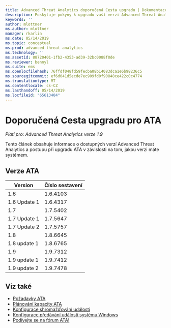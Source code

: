 ```yaml
---
title: Advanced Threat Analytics doporučená Cesta upgradu | Dokumentace Microsoftu
description: Poskytuje pokyny k upgradu vaší verzi Advanced Threat Analytics (ATA).
keywords: ''
author: mlottner
ms.author: mlottner
manager: rkarlin
ms.date: 05/14/2019
ms.topic: conceptual
ms.prod: advanced-threat-analytics
ms.technology: ''
ms.assetid: 88720401-1fb2-4353-ad39-32bc0088f0de
ms.reviewer: bennyl
ms.suite: ems
ms.openlocfilehash: 76ffdf048fd59fecba08b14083dca1e6b98236c5
ms.sourcegitcommit: ef6d041d5ecde7ec909fd0f90848ce422c0c4774
ms.translationtype: MT
ms.contentlocale: cs-CZ
ms.lasthandoff: 05/14/2019
ms.locfileid: "65613404"
---
```

# <a name="recommended-upgrade-path-for-ata"></a>Doporučená Cesta upgradu pro ATA

*Platí pro: Advanced Threat Analytics verze 1.9*

Tento článek obsahuje informace o dostupných verzí Advanced Threat Analytics a postupu při upgradu ATA v závislosti na tom, jakou verzi máte systémem.


## <a name="ata-versions"></a>Verze ATA

|Version|Číslo sestavení|
|----|----|
|1.6|1.6.4103|
|1.6 Update 1|1.6.4317|
|1.7|1.7.5402| 
|1.7 Update 1|1.7.5647|
|1.7 Update 2|1.7.5757|
|1.8|1.8.6645|
|1.8 update 1|1.8.6765|
|1.9|1.9.7312|
|1.9 update 1|1.9.7412|
|1.9 update 2|1.9.7478|


## <a name="see-also"></a>Viz také
- [Požadavky ATA](ata-prerequisites.md)
- [Plánování kapacity ATA](ata-capacity-planning.md)
- [Konfigurace shromažďování událostí](configure-event-collection.md)
- [Konfigurace předávání událostí systému Windows](configure-event-collection.md)
- [Podívejte se na fórum ATA!](https://social.technet.microsoft.com/Forums/security/home?forum=mata)

